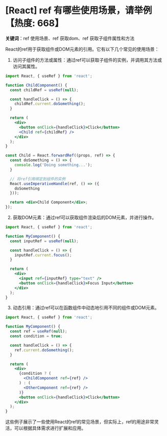 # [React] ref 有哪些使用场景，请举例【热度: 668】

**关键词**：ref 使用场景、ref 获取dom、ref 获取子组件属性和方法

React的ref用于获取组件或DOM元素的引用。它有以下几个常见的使用场景：

1. 访问子组件的方法或属性：通过ref可以获取子组件的实例，并调用其方法或访问其属性。

```jsx
import React, { useRef } from 'react';

function ChildComponent() {
  const childRef = useRef(null);

  const handleClick = () => {
    childRef.current.doSomething();
  }

  return (
    <div>
      <button onClick={handleClick}>Click</button>
      <Child ref={childRef} />
    </div>
  );
}

const Child = React.forwardRef((props, ref) => {
  const doSomething = () => {
    console.log('Doing something...');
  }

  // 将ref引用绑定到组件的实例
  React.useImperativeHandle(ref, () => ({
    doSomething
  }));

  return <div>Child Component</div>;
});
```

2. 获取DOM元素：通过ref可以获取组件渲染后的DOM元素，并进行操作。

```jsx
import React, { useRef } from 'react';

function MyComponent() {
  const inputRef = useRef(null);

  const handleClick = () => {
    inputRef.current.focus();
  }

  return (
    <div>
      <input ref={inputRef} type="text" />
      <button onClick={handleClick}>Focus Input</button>
    </div>
  );
}
```

3. 动态引用：通过ref可以在函数组件中动态地引用不同的组件或DOM元素。

```jsx
import React, { useRef } from 'react';

function MyComponent() {
  const ref = useRef(null);
  const condition = true;

  const handleClick = () => {
    ref.current.doSomething();
  }

  return (
    <div>
      {condition ? (
        <ChildComponent ref={ref} />
      ) : (
        <OtherComponent ref={ref} />
      )}
      <button onClick={handleClick}>Click</button>
    </div>
  );
}
```

这些例子展示了一些使用React的ref的常见场景，但实际上，ref的用途非常灵活，可以根据具体需求进行扩展和应用。